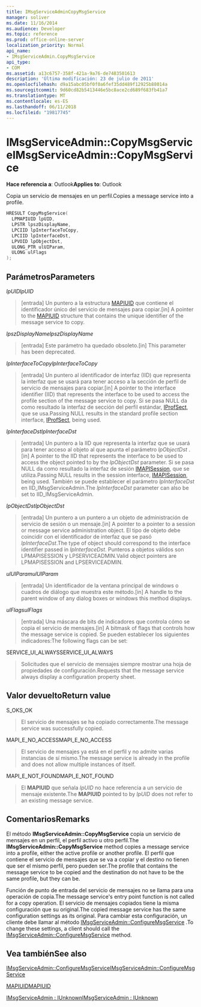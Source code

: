 ```yaml
---
title: IMsgServiceAdminCopyMsgService
manager: soliver
ms.date: 11/16/2014
ms.audience: Developer
ms.topic: reference
ms.prod: office-online-server
localization_priority: Normal
api_name:
- IMsgServiceAdmin.CopyMsgService
api_type:
- COM
ms.assetid: a13c6757-358f-421a-9a76-de7483501613
description: 'Última modificación: 23 de julio de 2011'
ms.openlocfilehash: d9a15abc05bf0f0a6fef35dd489f12925b88014a
ms.sourcegitcommit: 9d60cd82b5413446e5bc8ace2cd689f683fb41a7
ms.translationtype: MT
ms.contentlocale: es-ES
ms.lasthandoff: 06/11/2018
ms.locfileid: "19817745"
---
```

# <a name="imsgserviceadmincopymsgservice"></a><span data-ttu-id="59c2c-103">IMsgServiceAdmin::CopyMsgService</span><span class="sxs-lookup"><span data-stu-id="59c2c-103">IMsgServiceAdmin::CopyMsgService</span></span>

  
  
<span data-ttu-id="59c2c-104">**Hace referencia a**: Outlook</span><span class="sxs-lookup"><span data-stu-id="59c2c-104">**Applies to**: Outlook</span></span> 
  
<span data-ttu-id="59c2c-105">Copia un servicio de mensajes en un perfil.</span><span class="sxs-lookup"><span data-stu-id="59c2c-105">Copies a message service into a profile.</span></span> 
  
```cpp
HRESULT CopyMsgService(
  LPMAPIUID lpUID,
  LPSTR lpszDisplayName,
  LPCIID lpInterfaceToCopy,
  LPCIID lpInterfaceDst,
  LPVOID lpObjectDst,
  ULONG_PTR ulUIParam,
  ULONG ulFlags
);
```

## <a name="parameters"></a><span data-ttu-id="59c2c-106">Parámetros</span><span class="sxs-lookup"><span data-stu-id="59c2c-106">Parameters</span></span>

 <span data-ttu-id="59c2c-107">_lpUID_</span><span class="sxs-lookup"><span data-stu-id="59c2c-107">_lpUID_</span></span>
  
> <span data-ttu-id="59c2c-108">[entrada] Un puntero a la estructura [MAPIUID](mapiuid.md) que contiene el identificador único del servicio de mensajes para copiar.</span><span class="sxs-lookup"><span data-stu-id="59c2c-108">[in] A pointer to the [MAPIUID](mapiuid.md) structure that contains the unique identifier of the message service to copy.</span></span> 
    
 <span data-ttu-id="59c2c-109">_lpszDisplayName_</span><span class="sxs-lookup"><span data-stu-id="59c2c-109">_lpszDisplayName_</span></span>
  
> <span data-ttu-id="59c2c-110">[entrada] Este parámetro ha quedado obsoleto.</span><span class="sxs-lookup"><span data-stu-id="59c2c-110">[in] This parameter has been deprecated.</span></span> 
    
 <span data-ttu-id="59c2c-111">_lpInterfaceToCopy_</span><span class="sxs-lookup"><span data-stu-id="59c2c-111">_lpInterfaceToCopy_</span></span>
  
> <span data-ttu-id="59c2c-112">[entrada] Un puntero al identificador de interfaz (IID) que representa la interfaz que se usará para tener acceso a la sección de perfil de servicio de mensajes para copiar.</span><span class="sxs-lookup"><span data-stu-id="59c2c-112">[in] A pointer to the interface identifier (IID) that represents the interface to be used to access the profile section of the message service to copy.</span></span> <span data-ttu-id="59c2c-113">Si se pasa NULL da como resultado la interfaz de sección del perfil estándar, [IProfSect](iprofsectimapiprop.md), que se usa.</span><span class="sxs-lookup"><span data-stu-id="59c2c-113">Passing NULL results in the standard profile section interface, [IProfSect](iprofsectimapiprop.md), being used.</span></span>
    
 <span data-ttu-id="59c2c-114">_lpInterfaceDst_</span><span class="sxs-lookup"><span data-stu-id="59c2c-114">_lpInterfaceDst_</span></span>
  
> <span data-ttu-id="59c2c-115">[entrada] Un puntero a la IID que representa la interfaz que se usará para tener acceso al objeto al que apunta el parámetro _lpObjectDst_ .</span><span class="sxs-lookup"><span data-stu-id="59c2c-115">[in] A pointer to the IID that represents the interface to be used to access the object pointed to by the  _lpObjectDst_ parameter.</span></span> <span data-ttu-id="59c2c-116">Si se pasa NULL da como resultado la interfaz de sesión [IMAPISession](imapisessioniunknown.md), que se utiliza.</span><span class="sxs-lookup"><span data-stu-id="59c2c-116">Passing NULL results in the session interface, [IMAPISession](imapisessioniunknown.md), being used.</span></span> <span data-ttu-id="59c2c-117">También se puede establecer el parámetro _lpInterfaceDst_ en IID_IMsgServiceAdmin.</span><span class="sxs-lookup"><span data-stu-id="59c2c-117">The  _lpInterfaceDst_ parameter can also be set to IID_IMsgServiceAdmin.</span></span> 
    
 <span data-ttu-id="59c2c-118">_lpObjectDst_</span><span class="sxs-lookup"><span data-stu-id="59c2c-118">_lpObjectDst_</span></span>
  
> <span data-ttu-id="59c2c-119">[entrada] Un puntero a un puntero a un objeto de administración de servicio de sesión o un mensaje.</span><span class="sxs-lookup"><span data-stu-id="59c2c-119">[in] A pointer to a pointer to a session or message service administration object.</span></span> <span data-ttu-id="59c2c-120">El tipo de objeto debe coincidir con el identificador de interfaz que se pasó _lpInterfaceDst_.</span><span class="sxs-lookup"><span data-stu-id="59c2c-120">The type of object should correspond to the interface identifier passed in  _lpInterfaceDst_.</span></span> <span data-ttu-id="59c2c-121">Punteros a objetos válidos son LPMAPISESSION y LPSERVICEADMIN.</span><span class="sxs-lookup"><span data-stu-id="59c2c-121">Valid object pointers are LPMAPISESSION and LPSERVICEADMIN.</span></span>
    
 <span data-ttu-id="59c2c-122">_ulUIParam_</span><span class="sxs-lookup"><span data-stu-id="59c2c-122">_ulUIParam_</span></span>
  
> <span data-ttu-id="59c2c-123">[entrada] Un identificador de la ventana principal de windows o cuadros de diálogo que muestra este método.</span><span class="sxs-lookup"><span data-stu-id="59c2c-123">[in] A handle to the parent window of any dialog boxes or windows this method displays.</span></span>
    
 <span data-ttu-id="59c2c-124">_ulFlags_</span><span class="sxs-lookup"><span data-stu-id="59c2c-124">_ulFlags_</span></span>
  
> <span data-ttu-id="59c2c-125">[entrada] Una máscara de bits de indicadores que controla cómo se copia el servicio de mensajes.</span><span class="sxs-lookup"><span data-stu-id="59c2c-125">[in] A bitmask of flags that controls how the message service is copied.</span></span> <span data-ttu-id="59c2c-126">Se pueden establecer los siguientes indicadores:</span><span class="sxs-lookup"><span data-stu-id="59c2c-126">The following flags can be set:</span></span>
    
<span data-ttu-id="59c2c-127">SERVICE_UI_ALWAYS</span><span class="sxs-lookup"><span data-stu-id="59c2c-127">SERVICE_UI_ALWAYS</span></span> 
  
> <span data-ttu-id="59c2c-128">Solicitudes que el servicio de mensajes siempre mostrar una hoja de propiedades de configuración.</span><span class="sxs-lookup"><span data-stu-id="59c2c-128">Requests that the message service always display a configuration property sheet.</span></span>
    
## <a name="return-value"></a><span data-ttu-id="59c2c-129">Valor devuelto</span><span class="sxs-lookup"><span data-stu-id="59c2c-129">Return value</span></span>

<span data-ttu-id="59c2c-130">S_OK</span><span class="sxs-lookup"><span data-stu-id="59c2c-130">S_OK</span></span> 
  
> <span data-ttu-id="59c2c-131">El servicio de mensajes se ha copiado correctamente.</span><span class="sxs-lookup"><span data-stu-id="59c2c-131">The message service was successfully copied.</span></span>
    
<span data-ttu-id="59c2c-132">MAPI_E_NO_ACCESS</span><span class="sxs-lookup"><span data-stu-id="59c2c-132">MAPI_E_NO_ACCESS</span></span> 
  
> <span data-ttu-id="59c2c-133">El servicio de mensajes ya está en el perfil y no admite varias instancias de sí mismo.</span><span class="sxs-lookup"><span data-stu-id="59c2c-133">The message service is already in the profile and does not allow multiple instances of itself.</span></span>
    
<span data-ttu-id="59c2c-134">MAPI_E_NOT_FOUND</span><span class="sxs-lookup"><span data-stu-id="59c2c-134">MAPI_E_NOT_FOUND</span></span> 
  
> <span data-ttu-id="59c2c-135">El **MAPIUID** que señala _lpUID_ no hace referencia a un servicio de mensaje existente.</span><span class="sxs-lookup"><span data-stu-id="59c2c-135">The **MAPIUID** pointed to by  _lpUID_ does not refer to an existing message service.</span></span> 
    
## <a name="remarks"></a><span data-ttu-id="59c2c-136">Comentarios</span><span class="sxs-lookup"><span data-stu-id="59c2c-136">Remarks</span></span>

<span data-ttu-id="59c2c-137">El método **IMsgServiceAdmin::CopyMsgService** copia un servicio de mensajes en un perfil, el perfil activo u otro perfil.</span><span class="sxs-lookup"><span data-stu-id="59c2c-137">The **IMsgServiceAdmin::CopyMsgService** method copies a message service into a profile, either the active profile or another profile.</span></span> <span data-ttu-id="59c2c-138">El perfil que contiene el servicio de mensajes que se va a copiar y el destino no tienen que ser el mismo perfil, pero pueden ser.</span><span class="sxs-lookup"><span data-stu-id="59c2c-138">The profile that contains the message service to be copied and the destination do not have to be the same profile, but they can be.</span></span> 
  
<span data-ttu-id="59c2c-139">Función de punto de entrada del servicio de mensajes no se llama para una operación de copia.</span><span class="sxs-lookup"><span data-stu-id="59c2c-139">The message service's entry point function is not called for a copy operation.</span></span> <span data-ttu-id="59c2c-140">El servicio de mensajes copiados tiene la misma configuración que su original.</span><span class="sxs-lookup"><span data-stu-id="59c2c-140">The copied message service has the same configuration settings as its original.</span></span> <span data-ttu-id="59c2c-141">Para cambiar esta configuración, un cliente debe llamar al método [IMsgServiceAdmin::ConfigureMsgService](imsgserviceadmin-configuremsgservice.md) .</span><span class="sxs-lookup"><span data-stu-id="59c2c-141">To change these settings, a client should call the [IMsgServiceAdmin::ConfigureMsgService](imsgserviceadmin-configuremsgservice.md) method.</span></span> 
  
## <a name="see-also"></a><span data-ttu-id="59c2c-142">Vea también</span><span class="sxs-lookup"><span data-stu-id="59c2c-142">See also</span></span>



[<span data-ttu-id="59c2c-143">IMsgServiceAdmin::ConfigureMsgService</span><span class="sxs-lookup"><span data-stu-id="59c2c-143">IMsgServiceAdmin::ConfigureMsgService</span></span>](imsgserviceadmin-configuremsgservice.md)
  
[<span data-ttu-id="59c2c-144">MAPIUID</span><span class="sxs-lookup"><span data-stu-id="59c2c-144">MAPIUID</span></span>](mapiuid.md)
  
[<span data-ttu-id="59c2c-145">IMsgServiceAdmin : IUnknown</span><span class="sxs-lookup"><span data-stu-id="59c2c-145">IMsgServiceAdmin : IUnknown</span></span>](imsgserviceadminiunknown.md)


